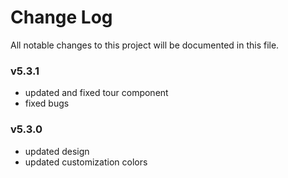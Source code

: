 # Change Log
All notable changes to this project will be documented in this file.

### v5.3.1
- updated and fixed tour component
- fixed bugs

### v5.3.0
- updated design
- updated customization colors
